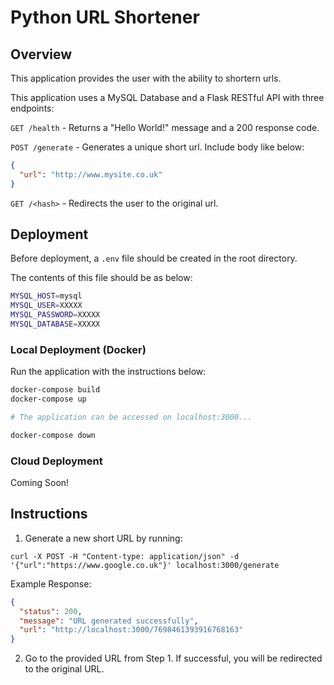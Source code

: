 # Python URL Shortener

## Overview

This application provides the user with the ability to shortern urls.

This application uses a MySQL Database and a Flask RESTful API with three endpoints:

`GET /health` - Returns a "Hello World!" message and a 200 response code.

`POST /generate` - Generates a unique short url. Include body like below:

```json
{
  "url": "http://www.mysite.co.uk"
}
```

`GET /<hash>` - Redirects the user to the original url.

## Deployment

Before deployment, a `.env` file should be created in the root directory.

The contents of this file should be as below:

```bash
MYSQL_HOST=mysql
MYSQL_USER=XXXXX
MYSQL_PASSWORD=XXXXX
MYSQL_DATABASE=XXXXX
```

### Local Deployment (Docker)

Run the application with the instructions below:

```bash
docker-compose build
docker-compose up

# The application can be accessed on localhost:3000...

docker-compose down
```

### Cloud Deployment

Coming Soon!

## Instructions

1. Generate a new short URL by running:

```
curl -X POST -H "Content-type: application/json" -d '{"url":"https://www.google.co.uk"}' localhost:3000/generate
```

Example Response:

```json
{
  "status": 200,
  "message": "URL generated successfully",
  "url": "http://localhost:3000/7698461393916768163"
}
```

2. Go to the provided URL from Step 1. If successful, you will be redirected to the original URL.
